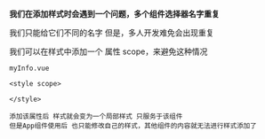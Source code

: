 **我们在添加样式时会遇到一个问题，多个组件选择器名字重复**

我们只能给它们不同的名字 但是，多人开发难免会出现重复

我们可以在样式中添加一个 属性 scope，来避免这种情况

```vue
myInfo.vue

<style scope>
	
</style>

添加该属性后 样式就会变为一个局部样式 只服务于该组件
但是App组件使用后 也只能修改自己的样式，其他组件的内容就无法进行样式添加了
```

